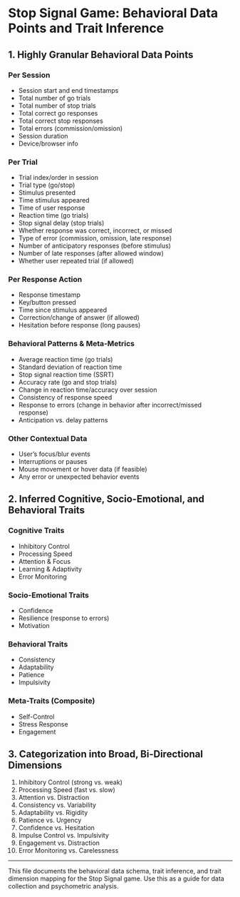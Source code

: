 # Stop Signal Game: Behavioral Data Points and Trait Inference

## 1. Highly Granular Behavioral Data Points

### Per Session
- Session start and end timestamps
- Total number of go trials
- Total number of stop trials
- Total correct go responses
- Total correct stop responses
- Total errors (commission/omission)
- Session duration
- Device/browser info

### Per Trial
- Trial index/order in session
- Trial type (go/stop)
- Stimulus presented
- Time stimulus appeared
- Time of user response
- Reaction time (go trials)
- Stop signal delay (stop trials)
- Whether response was correct, incorrect, or missed
- Type of error (commission, omission, late response)
- Number of anticipatory responses (before stimulus)
- Number of late responses (after allowed window)
- Whether user repeated trial (if allowed)

### Per Response Action
- Response timestamp
- Key/button pressed
- Time since stimulus appeared
- Correction/change of answer (if allowed)
- Hesitation before response (long pauses)

### Behavioral Patterns & Meta-Metrics
- Average reaction time (go trials)
- Standard deviation of reaction time
- Stop signal reaction time (SSRT)
- Accuracy rate (go and stop trials)
- Change in reaction time/accuracy over session
- Consistency of response speed
- Response to errors (change in behavior after incorrect/missed response)
- Anticipation vs. delay patterns

### Other Contextual Data
- User’s focus/blur events
- Interruptions or pauses
- Mouse movement or hover data (if feasible)
- Any error or unexpected behavior events

## 2. Inferred Cognitive, Socio-Emotional, and Behavioral Traits

### Cognitive Traits
- Inhibitory Control
- Processing Speed
- Attention & Focus
- Learning & Adaptivity
- Error Monitoring

### Socio-Emotional Traits
- Confidence
- Resilience (response to errors)
- Motivation

### Behavioral Traits
- Consistency
- Adaptability
- Patience
- Impulsivity

### Meta-Traits (Composite)
- Self-Control
- Stress Response
- Engagement

## 3. Categorization into Broad, Bi-Directional Dimensions

1. Inhibitory Control (strong vs. weak)
2. Processing Speed (fast vs. slow)
3. Attention vs. Distraction
4. Consistency vs. Variability
5. Adaptability vs. Rigidity
6. Patience vs. Urgency
7. Confidence vs. Hesitation
8. Impulse Control vs. Impulsivity
9. Engagement vs. Distraction
10. Error Monitoring vs. Carelessness

---

This file documents the behavioral data schema, trait inference, and trait dimension mapping for the Stop Signal game. Use this as a guide for data collection and psychometric analysis.
